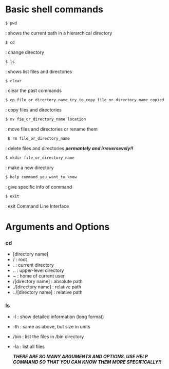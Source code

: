 # Basic shell commands
```sh
$ pwd
```
 : shows the current path in a hierarchical directory
 
 ```sh
 $ cd
 ```
  : change directory
  
  ```sh
 $ ls
 ```
  :  shows list files and directories

 ```sh
 $ clear
 ```
  : clear the past commands
  
  ```sh
 $ cp file_or_directory_name_try_to_copy file_or_directory_name_copied
 ```
  : copy files and directories
  
 ```sh
 $ mv fie_or_directory_name location
 ```
  : move files and directories or rename them
  
```sh
 $ rm file_or_directory_name
 ```
  : delete files and directories ***permantely and irreversevely!!***
  
 ```sh
 $ mkdir file_or_directory_name
 ```
  : make a new directory
  
 ```sh
 $ help command_you_want_to_know
 ```
  : give specific info of command
  
 ```sh
 $ exit
 ```
  : exit Command Line Interface
  # Arguments and Options
  
  ### **cd**
- [directory name]
- / : root
- . : current directory
- .. : upper-level directory
- ~ : home of current user
- /[directory name] : absolute path
- ./[directory name] : relative path
- ../[directory name] : relative path


### **ls**
- -l : show detailed information (long format)
- -lh : same as above, but size in units 
- /bin : list the files in /bin directory
- -la : list all files 



  ***THERE ARE SO MANY ARGUMENTS AND OPTIONS. USE HELP COMMAND SO THAT YOU CAN KNOW THEM MORE SPECIFICALLY!!***